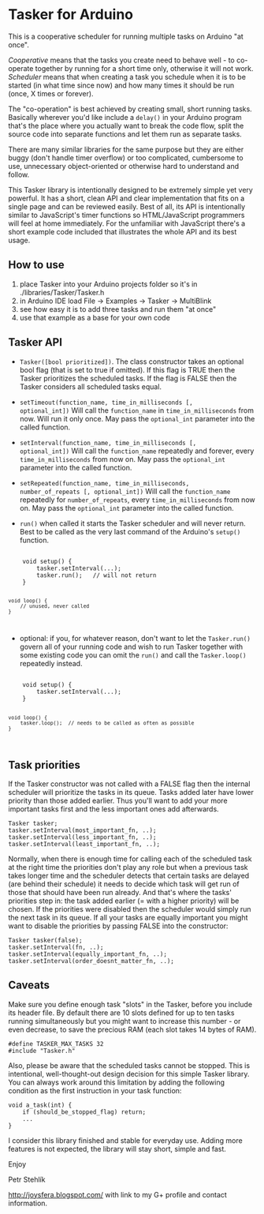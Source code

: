 Tasker for Arduino
==================

This is a cooperative scheduler for running multiple tasks on Arduino "at once".

*Cooperative* means that the tasks you create need to behave well -
to co-operate together by running for a short time only, otherwise it will not work.
*Scheduler* means that when creating a task you schedule when it is to be
started (in what time since now) and how many times it should be run
(once, X times or forever).

The "co-operation" is best achieved by creating small, short running tasks.
Basically wherever you'd like include a <code>delay()</code> in your Arduino program
that's the place where you actually want to break the code flow, split
the source code into separate functions and let them run as separate tasks.

There are many similar libraries for the same purpose but they are either
buggy (don't handle timer overflow) or too complicated, cumbersome to use,
unnecessary object-oriented or otherwise hard to understand and follow.

This Tasker library is intentionally designed to be extremely simple
yet very powerful. It has a short, clean API and clear implementation that fits
on a single page and can be reviewed easily.
Best of all, its API is intentionally similar to JavaScript's timer
functions so HTML/JavaScript programmers will feel at home immediately.
For the unfamiliar with JavaScript there's a short example code included that
illustrates the whole API and its best usage.

How to use
----------

1. place Tasker into your Arduino projects folder so it's in ./libraries/Tasker/Tasker.h
2. in Arduino IDE load File -> Examples -> Tasker -> MultiBlink
3. see how easy it is to add three tasks and run them "at once"
4. use that example as a base for your own code

Tasker API
----------

* <code>Tasker([bool prioritized])</code>. The class constructor takes
  an optional bool flag (that is set to true if omitted). If this flag
  is TRUE then the Tasker prioritizes the scheduled tasks. If the flag
  is FALSE then the Tasker considers all scheduled tasks equal.

* <code>setTimeout(function_name, time_in_milliseconds [, optional_int])</code>
  Will call the <code>function_name</code> in <code>time_in_milliseconds</code> from now.
  Will run it only once. May pass the <code>optional_int</code> parameter into the called function.

* <code>setInterval(function_name, time_in_milliseconds [, optional_int])</code>
  Will call the <code>function_name</code> repeatedly and forever, every
  <code>time_in_milliseconds</code> from now on.
  May pass the <code>optional_int</code> parameter into the called function.

* <code>setRepeated(function_name, time_in_milliseconds, number_of_repeats [, optional_int])</code>
  Will call the <code>function_name</code> repeatedly for <code>number_of_repeats</code>,
  every <code>time_in_milliseconds</code> from now on.
  May pass the <code>optional_int</code> parameter into the called function.

* <code>run()</code> when called it starts the Tasker scheduler and will never return.
  Best to be called as the very last command of the Arduino's <code>setup()</code> function.

<code>
	void setup() {
		tasker.setInterval(...);
		tasker.run();	// will not return
	}

	void loop() {
		// unused, never called
	}
</code>

* optional: if you, for whatever reason, don't want to let the <code>Tasker.run()</code>
  govern all of your running code and wish to run Tasker together with some
  existing code you can omit the <code>run()</code> and call the <code>Tasker.loop()</code>
  repeatedly instead.

<code>
	void setup() {
		tasker.setInterval(...);
	}

	void loop() {
		tasker.loop();	// needs to be called as often as possible
	}
</code>

Task priorities
---------------
If the Tasker constructor was not called with a FALSE flag then the internal
scheduler will prioritize the tasks in its queue. Tasks added later have lower
priority than those added earlier. Thus you'll want to add your more
important tasks first and the less important ones add afterwards.

	Tasker tasker;
	tasker.setInterval(most_important_fn, ..);
	tasker.setInterval(less_important_fn, ..);
	tasker.setInterval(least_important_fn, ..);

Normally, when there is enough time for calling each of the scheduled task
at the right time the priorities don't play any role but when a previous task takes
longer time and the scheduler detects that certain tasks are delayed
(are behind their schedule) it needs to decide which task will get run of those
that should have been run already. And that's where the tasks' priorities step
in: the task added earlier (= with a higher priority) will be chosen.
If the priorities were disabled then the scheduler would simply run the next task
in its queue. If all your tasks are equally important you might want to disable
the priorities by passing FALSE into the constructor:

	Tasker tasker(false);
	tasker.setInterval(fn, ..);
	tasker.setInterval(equally_important_fn, ..);
	tasker.setInterval(order_doesnt_matter_fn, ..);

Caveats
-------
Make sure you define enough task "slots" in the Tasker, before you include its
header file. By default there are 10 slots defined for up to ten tasks running
simultaneously but you might want to increase this number - or even decrease, to
save the precious RAM (each slot takes 14 bytes of RAM).

	#define TASKER_MAX_TASKS 32
	#include "Tasker.h"

Also, please be aware that the scheduled tasks cannot be stopped. This is
intentional, well-thought-out design decision for this simple Tasker library.
You can always work around this limitation by adding the following condition
as the first instruction in your task function:

	void a_task(int) {
		if (should_be_stopped_flag) return;
		...
	}

I consider this library finished and stable for everyday use. Adding more features
is not expected, the library will stay short, simple and fast.

Enjoy

Petr Stehlík

http://joysfera.blogspot.com/ with link to my G+ profile and contact information.

